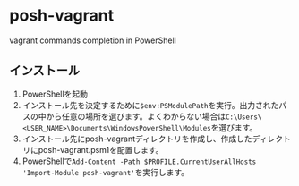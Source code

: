 # posh-vagrant
vagrant commands completion in PowerShell

## インストール
1. PowerShellを起動
1. インストール先を決定するために`$env:PSModulePath`を実行。出力されたパスの中から任意の場所を選びます。よくわからない場合は`C:\Users\<USER_NAME>\Documents\WindowsPowerShell\Modules`を選びます。
1. インストール先にposh-vagrantディレクトリを作成し、作成したディレクトリにposh-vagrant.psm1を配置します。
1. PowerShellで`Add-Content -Path $PROFILE.CurrentUserAllHosts 'Import-Module posh-vagrant'`を実行します。
